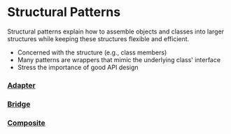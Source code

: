 # Structural Patterns

Structural patterns explain how to assemble objects and classes into larger structures while keeping these structures flexible and efficient.

- Concerned with the structure (e.g., class members)
- Many patterns are wrappers that mimic the underlying class' interface
- Stress the importance of good API design

### [ Adapter](https://github.com/tajpouria/GOF-design-pattenrs/tree/master/Patternts/Structural_Patterns/Adapter)

### [ Bridge](https://github.com/tajpouria/GOF-design-pattenrs/tree/master/Patternts/Structural_Patterns/Bridge)

### [ Composite](https://github.com/tajpouria/GOF-design-pattenrs/tree/master/Patternts/Structural_Patterns/Composite)
